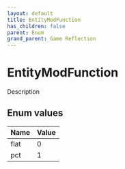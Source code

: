 ```yaml
---
layout: default
title: EntityModFunction
has_children: false
parent: Enum
grand_parent: Game Reflection
---
```

# EntityModFunction
Description 

## Enum values
| Name | Value |
|:-------------|:--------------|
| flat | 0 |
| pct | 1 |
